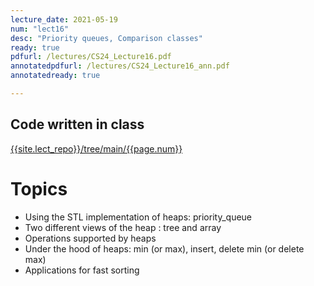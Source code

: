 ```yaml
---
lecture_date: 2021-05-19
num: "lect16"
desc: "Priority queues, Comparison classes"
ready: true
pdfurl: /lectures/CS24_Lecture16.pdf
annotatedpdfurl: /lectures/CS24_Lecture16_ann.pdf
annotatedready: true

---
```



## Code written in class
[{{site.lect_repo}}/tree/main/{{page.num}}]({{site.lect_repo}}/tree/main/{{page.num}})


# Topics
* Using the STL implementation of heaps: priority_queue
* Two different views of the heap : tree and array 
* Operations supported by heaps
* Under the hood of heaps: min (or max), insert, delete min (or delete max)
* Applications for fast sorting